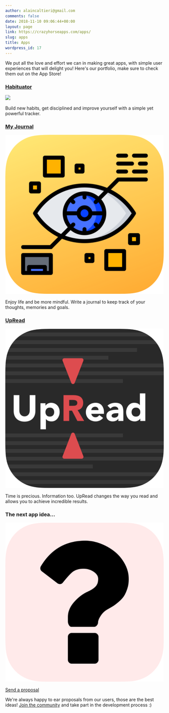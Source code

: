 ```yaml
---
author: alaincaltieri@gmail.com
comments: false
date: 2018-11-10 09:06:44+00:00
layout: page
link: https://crazyhorseapps.com/apps/
slug: apps
title: Apps
wordpress_id: 17
---
```


We put all the love and effort we can in making great apps, with simple user experiences that will delight you! Here's our portfolio, make sure to check them out on the App Store!

### [Habituator](https://habituator.app/)

![](/assets/media/Icon-–-3.png)

[](https://itunes.apple.com/us/app/keynote/id1440005368?mt=8)

Build new habits, get disciplined and improve yourself with a simple yet powerful tracker.

### [My Journal](https://crazyhorseapps.com/apps/my-journal/)

[![](/assets/media/RoundedIcon.png)](https://crazyhorseapps.com/apps/my-journal/)

[](https://itunes.apple.com/us/app/keynote/id1447344390?mt=8)

Enjoy life and be more mindful. Write a journal to keep track of your thoughts, memories and goals.

### [UpRead](https://crazyhorseapps.com/apps/upread/)

[![](/assets/media/UpRead_icon.png)](https://crazyhorseapps.com/apps/upread)

[](https://itunes.apple.com/us/app/keynote/id1454094961?mt=8)

Time is precious. Information too. UpRead changes the way you read and allows you to achieve incredible results.

### The next app idea...

![](/assets/media/icon_more.png)

[Send a proposal](https://desk.zoho.com/portal/crazyhorseapps/community/crazy-horse-apps)

We're always happy to ear proposals from our users, those are the best ideas! [Join the community](https://desk.zoho.com/portal/crazyhorseapps/community/crazy-horse-apps) and take part in the development process :)
